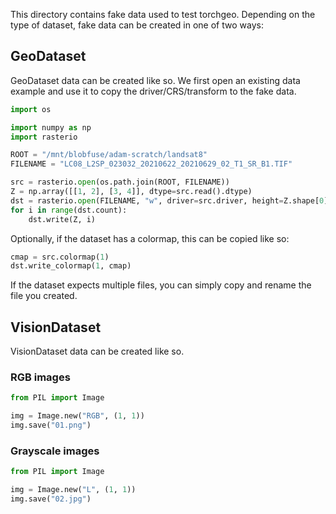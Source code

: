 This directory contains fake data used to test torchgeo. Depending on the type of dataset, fake data can be created in one of two ways:

## GeoDataset

GeoDataset data can be created like so. We first open an existing data example and use it to copy the driver/CRS/transform to the fake data.

```python
import os

import numpy as np
import rasterio

ROOT = "/mnt/blobfuse/adam-scratch/landsat8"
FILENAME = "LC08_L2SP_023032_20210622_20210629_02_T1_SR_B1.TIF"

src = rasterio.open(os.path.join(ROOT, FILENAME))
Z = np.array([[1, 2], [3, 4]], dtype=src.read().dtype)
dst = rasterio.open(FILENAME, "w", driver=src.driver, height=Z.shape[0], width=Z.shape[1], count=src.count, dtype=Z.dtype, crs=src.crs, transform=src.transform)
for i in range(dst.count):
    dst.write(Z, i)
```
Optionally, if the dataset has a colormap, this can be copied like so:
```python
cmap = src.colormap(1)
dst.write_colormap(1, cmap)
```

If the dataset expects multiple files, you can simply copy and rename the file you created.

## VisionDataset

VisionDataset data can be created like so.

### RGB images

```python
from PIL import Image

img = Image.new("RGB", (1, 1))
img.save("01.png")
```

### Grayscale images

```python
from PIL import Image

img = Image.new("L", (1, 1))
img.save("02.jpg")
```
